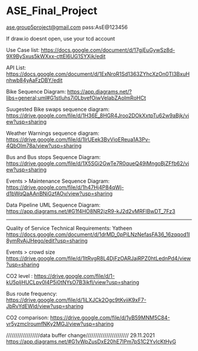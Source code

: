 # ASE_Final_Project

ase.group5project@gmail.com
pass:AsE@123456

If draw.io doesnt open, use your tcd account

Use Case list: https://docs.google.com/document/d/17gjEuGywSz8d-9X9BySxus5kWXxx-cttEl6UG1SYXjk/edit

API List: https://docs.google.com/document/d/1ExNroR1Sd1363ZYhcXzOn0Tl3BxuHnhwb84yAaFzDBY/edit

Bike Sequence Diagram: https://app.diagrams.net/?libs=general;uml#G1stluhs7i0LbvefOiwVelabZAoImRoHCt

Suugested Bike swaps sequence diagram: https://drive.google.com/file/d/1H36E_8HGR4Jroo2DOkXxtpTu62w9aBjk/view?usp=sharing 

Weather Warnings sequence diagram: https://drive.google.com/file/d/1IrUEek3BvVioEReua1A3Pv-4QbOlm78a/view?usp=sharing

Bus and Bus stops Sequence Diagram: https://drive.google.com/file/d/1X5SGi2GwTe7R0queQ49iMngoBjZFfb62/view?usp=sharing

Events > Maintenance Sequence Diagram: https://drive.google.com/file/d/1h47Hj4P84qWj-d1bWqQaAAnBNiGzfAOv/view?usp=sharing

Data Pipeline UML Sequence Diagram: https://app.diagrams.net/#G1f4HO8NR2jzR9-kJ2d2vMRFlBwDT_7Fz3

------------------------------------------------------------------------------------------------------
Quality of Service Technical Requirements: Yatheen
https://docs.google.com/document/d/1drMD_0pPiLNzNefasFA36_16zqqod1I8ymRvAjJHego/edit?usp=sharing

Events > crowd size 
https://drive.google.com/file/d/1ltRvgR8L4DjFzOARJajRPZ0htLednPd4/view?usp=sharing

CO2 level : https://drive.google.com/file/d/1-kU5pljHUCLpv0l4P5i0tNYsO7B3ikfI/view?usp=sharing

Bus route frequency: https://drive.google.com/file/d/1iLXJCk2Ogc9tKviiK9xF7-JbRvYdEWld/view?usp=sharing

CO2 comparison: https://drive.google.com/file/d/1yB59MNM5C84-vr5yzmclroumfNKy2MGJ/view?usp=sharing



//////////////////data buffer change/////////////////////// 29.11.2021
https://app.diagrams.net/#G1vWpZusDxE20hE7lPm7pS1C2YvIcKtHyG
